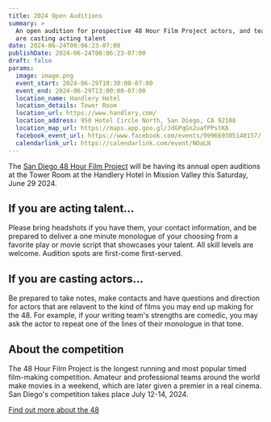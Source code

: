 ```yaml
---
title: 2024 Open Auditions
summary: >
  An open audition for prospective 48 Hour Film Project actors, and teams that
  are casting acting talent
date: 2024-06-24T00:06:23-07:00
publishDate: 2024-06-24T00:06:23-07:00
draft: false
params:
  image: image.png
  event_start: 2024-06-29T10:30:00-07:00
  event_end: 2024-06-29T13:00:00-07:00
  location_name: Handlery Hotel
  location_details: Tower Room
  location_url: https://www.handlery.com/
  location_address: 950 Hotel Circle North, San Diego, CA 92108
  location_map_url: https://maps.app.goo.gl/JdGPqGn2uafPPstK8
  facebook_event_url: https://www.facebook.com/events/999669305140157/
  calendarlink_url: https://calendarlink.com/event/NOaLN
---
```

The [San Diego 48 Hour Film Project](/) will be having its annual open auditions
at the Tower Room at the Handlery Hotel in Mission Valley this Saturday,
June 29 2024.
 
## If you are acting talent...

Please bring headshots if you have them, your contact information, and be
prepared to deliver a one minute monologue of your choosing from a favorite
play or movie script that showcases your talent. All skill levels are welcome.
Audition spots are first-come first-served.

## If you are casting actors...

Be prepared to take notes, make contacts and have questions and direction for
actors that are relavent to the kind of films you may end up making for the 48.
For example, if your writing team's strengths are comedic, you may ask the actor
to repeat one of the lines of their monologue in that tone.

## About the competition

The 48 Hour Film Project is the longest running and most popular timed
film-making competition. Amateur and professional teams around the world
make movies in a weekend, which are later given a premier in a real cinema.
San Diego's competition takes place July 12-14, 2024.

[Find out more about the 48](/)
